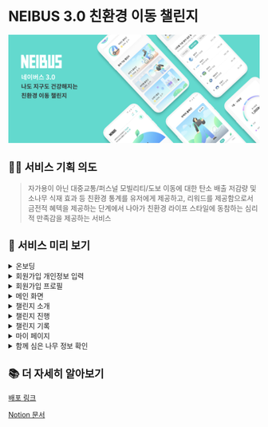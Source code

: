 # NEIBUS 3.0 친환경 이동 챌린지 
<img src="readme/main.png">

## 🙋‍♂️ 서비스 기획 의도 
> 자가용이 아닌 대중교통/퍼스널 모빌리티/도보 이동에 대한 탄소 배출 저감량 및 소나무 식재 효과 등 친환경 통계를 유저에게 제공하고, 리워드를 제공함으로서 금전적 혜텍을 제공하는 단계에서 나아가 친환경 라이프 스타일에 동참하는 심리적 만족감을 제공하는 서비스 

## 💎 서비스 미리 보기 
<details>
<summary>온보딩</summary>
<img src="readme/onBoarding.png">
</details>
<details>
<summary>회원가입 개인정보 입력</summary>
<img src="readme/signUp_info.png">
</details>
<details>
<summary>회원가입 프로필</summary>
<img src="readme/signUp_Profile.png">
</details>
<details>
<summary>메인 화면</summary>
<img src="readme/main_page.png">
</details>
<details>
<summary>챌린지 소개</summary>
<img src="readme/challenge_info.png">
</details>
<details>
<summary>챌린지 진행</summary>
<img src="readme/challenging.png">
</details>
<details>
<summary>챌린지 기록</summary>
<img src="readme/record.png">
</details>
<details>
<summary>마이 페이지</summary>
<img src="readme/myPage.png">
</details>
<details>
<summary>함께 심은 나무 정보 확인</summary>
<img src="readme/tree.png">
</details>

## 📚 더 자세히 알아보기 
[배포 링크](http://15.164.98.50/)

[Notion 문서](https://quickest-asterisk-75d.notion.site/KDTxSeSAC-_2-0358c7a759364cf7ad4499cf38e99afb)





